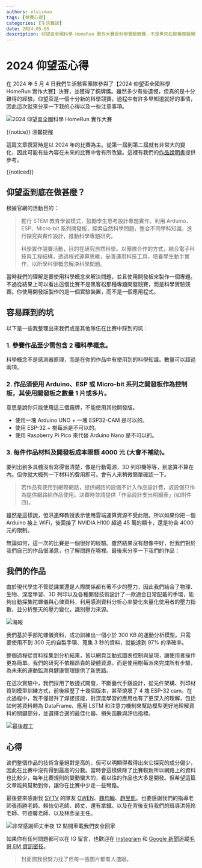 ```yaml
---
authors: elvismao
tags: [競賽心得]
categories: [生活雜談]
date: 2024-05-05
description: 仰望盃全國科學 HomeRun 實作大賽是科學實驗競賽，不是黑克松那種專題開發競賽。
---
```


# 2024 仰望盃心得

在 2024 年 5 月 4 日我們生活駭客團隊參與了【2024 仰望盃全國科學 HomeRun 實作大賽】決賽，並獲得了銅牌獎。雖然多少有些遺憾，但真的是十分難得的經驗。仰望盃是一個十分新的科學競賽，過程中有許多早知道就好的事情，因此這次就來分享一下我的心得以及一些注意事項。

![2024 仰望盃全國科學 HomeRun 實作大賽](https://www.kaofamilyfoundation.org.tw/wp-content/uploads/2024/05/1180X437.jpg)

{{notice}} 溫馨提醒

這篇文章撰寫時是以 2024 年的比賽為主。從第一屆到第二屆就有非常大的變化，因此可能有些內容在未來的比賽中會有所改變。這裡有我們的[作品說明書](https://phys5.ncue.edu.tw/2024science/word/202410.pdf)提供參考。

{{noticed}}

## 仰望盃到底在做甚麼？

根據官網的活動目的：

> 推行 STEM 教育學習模式，鼓勵學生思考設計專題實作。利用 Arduino、ESP、Micro-bit 系列開發板，探索自然科學問題，整合不同學科知識，進行探究與實作設計，推動科學專題研究。
>
> 科學實作競賽活動，目的在研究自然科學。以團隊合作的方式，結合電子科技與工程結構，透過程式運算思維，妥善運用科技工具，培養學生動手實作，以所學科學概念解決科學問題。

當時我們的理解是要使用科學概念來解決問題，並且使用開發板來製作一個專題。不過從結果上可以看出這個比賽不是黑客松那種專題開發競賽，而是科學實驗競賽。你使用開發版製作的是一個實驗裝置，而不是一個應用程式。

## 容易踩到的坑

以下是一些我整理出來我們或是其他隊伍在比賽中踩到的坑：

### 1. 參賽作品至少需包含 2 種科學概念。

科學概念不是感測器原理，而是在你的作品中有使用到的科學知識。數量可以超過兩項。

### 2. 作品須使用 Arduino、ESP 或 Micro-bit 系列之開發板作為控制板，其使用開發板之數量 1 片或多片。

意思是說你只能使用這三個廠牌，不能使用其他開發版。

- 使用一塊 Arduino UNO + 一塊 ESP32-CAM 是可以的。
- 使用 ESP-32 + 樹莓派是不可以的。
- 使用 Raspberry Pi Pico 來代替 Arduino Nano 是不可以的。

### 3. 每件作品材料及開發板成本限額 4000 元 (大會不補助)。

要列出到多具體沒有寫得很清楚，像是行動電源，3D 列印機等等，到底算不算在內。但你就大概列一下材料的費用即可。會有人來稍微簡單確認一下。

> 若作品有使用到網際網路，提供網路的設備不計入作品設計費，該設備只作為提供網路給作品使用。決賽時並請提供「作品設計支出明細表」(如附件四)。

雖然是這樣說，但洪連輝教授表示使用雲端運算資源不受此限。所以如果你把一個 Arduino 接上 WiFi，後面接了 NVIDIA H100 超過 45 萬的顯卡，還是符合 4000 元的限制。

無論如何，這一次的比賽是一個很好的經驗。雖然結果沒有想像中好，但我們對於我們自己的作品很滿意，也了解問題在哪裡。最後來分享一下我們的作品：

## 我們的作品

由於現代學生不管從課業還是人際關係都有著不少的壓力，因此我們結合了物理、生物、深度學習、3D 列印以及各種開發技術設計了一款適合日常配戴的手環，能夠自動採集陀螺儀與心律資料，利用感測資料分析心率變化來量化使用者的壓力指數，並分析整天的壓力變化，識別壓力來源。

![海報](poster.webp)

我們基於手部陀螺儀資料，成功訓練出一個小於 300 KB 的運動分析模型。只需要使用不到 300 元的自製手環、蒐集 3 秒的資料，就能達到 97% 的準確率。

整個過程從資料採集到分析結果，皆以網頁互動式圖表控制與呈現，讓使用者操作更為簡單。我們的研究不依賴昂貴的硬體資源，而是使用樹莓派來完成所有步驟，為未來的運動監測與健康管理提供了新思路。

在這次實驗中，我們採用了敏捷式開發，不斷疊代手錶設計，從元件架構、列印材質到模型訓練方式，前後經歷了十幾個版本，甚至燒壞了 4 塊 ESP-32 cam。在此過程中，我不僅提升了焊接技能，對深度學習的應用也有了更深入的理解，包括如何將資料轉為 DataFrame、應用 LSTM 和注意力機制來幫助模型更好地理解資料的關鍵部分，並選擇合適的最佳化器、損失函數與評估指標。

![最後趕工](school.webp)

## 心得

诶們整個作品的技術含量絕對是高的，但可以明顯得看得出來它探究的成分偏少，因此在比賽中沒有得到最高的分數。當時會這樣做除了比賽較新所以網路上的資料也比較少，每年比賽規則的變動蠻大的，看以往的作品也大多是開發。但希望這篇文章能夠幫助到你，讓你在比賽中少走一些彎路。

最後要來感謝我 [SYTV](https://sytv.scaict.org/) 的隊友 [OWEN](https://github.com/OWEN2222)、[魏均翰](https://github.com/789sw)、[趙昱凱](https://github.com/yukaichao1029)。也要感謝我們的指導老師張雨勝老師、賴怡旬老師、師丈、還有拿鐵。以及在背後支持我們的班導洪苑玲老師、符德馨老師、以及林彥呈主任。

![非常感謝師丈半夜 12 點開車載我們安全回家](night.webp)

如果你有任何問題都可以在 IG 留言，也歡迎在 [Instagram](https://www.instagram.com/em.tec.blog) 和 [Google 新聞](https://news.google.com/publications/CAAqBwgKMKXLvgswsubVAw?ceid=TW:zh-Hant&oc=3)追蹤[毛哥 EM 資訊密技](https://em-tec.github.io/)。

> 封面圖我很努力找了但每一張圖片都有人渣眼。
